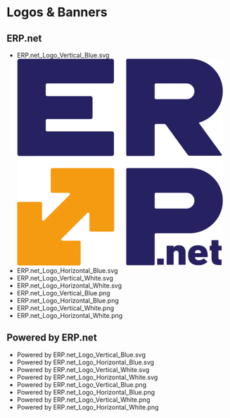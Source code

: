# Logos & Banners
		

## ERP.net
		

* ERP.net_Logo_Vertical_Blue.svg 
![ERP.net_Logo_Vertical_Blue](erp_blue_square.svg)
* ERP.net_Logo_Horizontal_Blue.svg
* ERP.net_Logo_Vertical_White.svg
* ERP.net_Logo_Horizontal_White.svg
* ERP.net_Logo_Vertical_Blue.png
* ERP.net_Logo_Horizontal_Blue.png
* ERP.net_Logo_Vertical_White.png
* ERP.net_Logo_Horizontal_White.png
		

## Powered by ERP.net
		

* Powered by ERP.net_Logo_Vertical_Blue.svg 
* Powered by ERP.net_Logo_Horizontal_Blue.svg
* Powered by ERP.net_Logo_Vertical_White.svg
* Powered by ERP.net_Logo_Horizontal_White.svg
* Powered by ERP.net_Logo_Vertical_Blue.png
* Powered by ERP.net_Logo_Horizontal_Blue.png
* Powered by ERP.net_Logo_Vertical_White.png
* Powered by ERP.net_Logo_Horizontal_White.png

